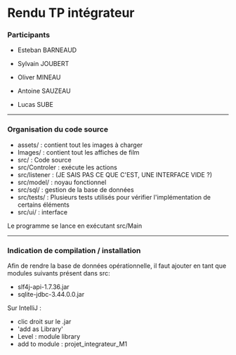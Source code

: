 # Rendu TP intégrateur

### Participants

 - Esteban BARNEAUD

 - Sylvain JOUBERT

 - Oliver MINEAU

 - Antoine SAUZEAU

 - Lucas SUBE


--------------------------------------------------------
 
### Organisation du code source

 - assets/ : contient tout les images à charger
 - Images/ : contient tout les affiches de film
 - src/ : Code source
 - src/Controler : exécute les actions 
 - src/listener : (JE SAIS PAS CE QUE C'EST, UNE INTERFACE VIDE ?)
 - src/model/ : noyau fonctionnel
 - src/sql/ : gestion de la base de données
 - src/tests/ : Plusieurs tests utilisés pour vérifier l'implémentation de certains éléments
 - src/ui/ : interface


Le programme se lance en exécutant src/Main

--------------------------------------------------------

### Indication de compilation / installation

Afin de rendre la base de données opérationnelle, il faut ajouter en tant que modules suivants présent dans src:

- slf4j-api-1.7.36.jar
- sqlite-jdbc-3.44.0.0.jar

Sur IntelliJ :

- clic droit sur le .jar
- 'add as Library'
- Level : module library
- add to module : projet_integrateur_M1



